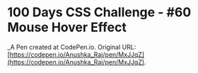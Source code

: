 # 100 Days CSS Challenge - #60 Mouse Hover Effect
 _A Pen created at CodePen.io. Original URL: [https://codepen.io/Anushka_Raj/pen/MxJJqZ](https://codepen.io/Anushka_Raj/pen/MxJJqZ).

 